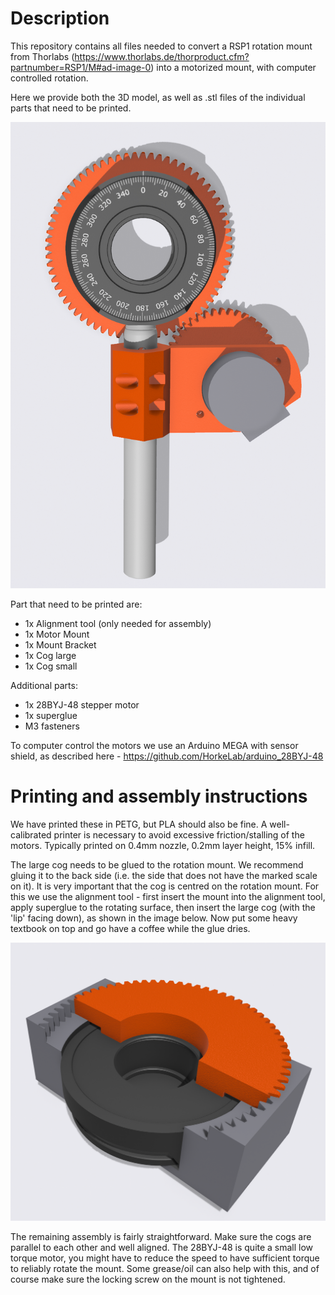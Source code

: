 # Description
This repository contains all files needed to convert a RSP1 rotation mount from Thorlabs (https://www.thorlabs.de/thorproduct.cfm?partnumber=RSP1/M#ad-image-0) into a motorized mount, with computer controlled rotation.

Here we provide both the 3D model, as well as .stl files of the individual parts that need to be printed.

![CAD model of the mirror mount](images/CAD_model.PNG)

Part that need to be printed are:
- 1x Alignment tool (only needed for assembly)
- 1x Motor Mount
- 1x Mount Bracket
- 1x Cog large
- 1x Cog small

Additional parts:
- 1x 28BYJ-48 stepper motor
- 1x superglue
- M3 fasteners 

To computer control the motors we use an Arduino MEGA with sensor shield, as described here - https://github.com/HorkeLab/arduino_28BYJ-48

# Printing and assembly instructions
We have printed these in PETG, but PLA should also be fine. A well-calibrated printer is necessary to avoid excessive friction/stalling of the motors. Typically printed on 0.4mm nozzle, 0.2mm layer height, 15\% infill.

The large cog needs to be glued to the rotation mount. We recommend gluing it to the back side (i.e. the side that does not have the marked scale on it). It is very important that the cog is centred on the rotation mount. For this we use the alignment tool - first insert the mount into the alignment tool, apply superglue to the rotating surface, then insert the large cog (with the 'lip' facing down), as shown in the image below. Now put some heavy textbook on top and go have a coffee while the glue dries.

![CAD model of the alignment tool in action](images/assembly.PNG)

The remaining assembly is fairly straightforward. Make sure the cogs are parallel to each other and well aligned. The 28BYJ-48 is quite a small low torque motor, you might have to reduce the speed to have sufficient torque to reliably rotate the mount. Some grease/oil can also help with this, and of course make sure the locking screw on the mount is not tightened.